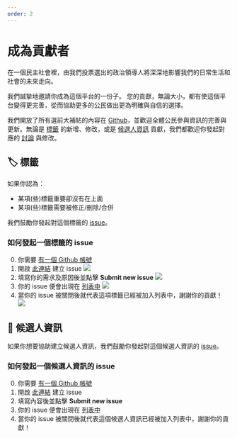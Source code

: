 ```yaml
---
order: 2
---
```


# 成為貢獻者

在一個民主社會裡，由我們投票選出的政治領導人將深深地影響我們的日常生活和社會的未來走向。

我們誠摯地邀請你成為這個平台的一份子。 您的貢獻，無論大小，都有使這個平台變得更完善，從而協助更多的公民做出更為明確與自信的選擇。

我們開放了所有選前大補帖的內容在 [Github](https://github.com/taiwan-voting-guide/content)，並歡迎全體公民參與資訊的完善與更新。無論是 [標籤](https://www.voting-guide.tw/docs/contribute#標籤) 的新增、修改，或是 [候選人資訊](https://www.voting-guide.tw/docs/contribute#如何貢獻政治人物資料) 貢獻，我們都歡迎你發起對應的 [討論](https://github.com/taiwan-voting-guide/content/issues) 與修改。

## 🏷️ 標籤

如果你認為：

- 某項(些)標籤重要卻沒有在上面
- 某項(些)標籤需要被修正/刪除/合併

我們鼓勵你發起對這個標籤的 [issue](https://github.com/taiwan-voting-guide/content/issues/new/choose)。

### 如何發起一個標籤的 issue

0. 你需要 [有一個 Github 帳號](https://github.com/signup)
1. 開啟 [此連結](https://github.com/taiwan-voting-guide/content/issues/new?assignees=small-man&labels=&projects=&template=%F0%9F%8F%B7%EF%B8%8F-%E6%A8%99%E7%B1%A4.md&title=%5B%F0%9F%8F%B7%EF%B8%8F+%E6%A8%99%E7%B1%A4%5D+%7B%E6%96%B0%E5%A2%9E/%E4%BF%AE%E6%94%B9/%E5%88%AA%E9%99%A4/%E5%90%88%E4%BD%B5/%E6%8B%86%E5%88%86/??%7D%E6%A8%99%E7%B1%A4:+%7B%E6%A8%99%E7%B1%A4%E5%90%8D%7D) 建立 issue
   ![](/images/contribute_2.png)
2. 填寫你的需求及原因後並點擊 **Submit new issue**
   ![](/images/contribute_3.png)
3. 你的 issue 便會出現在 [列表中](https://github.com/taiwan-voting-guide/content/issues)
   ![](/images/contribute_4.png)
4. 當你的 issue 被關閉後就代表這項標籤已經被加入列表中，謝謝你的貢獻！
   ![](/images/contribute_5.png)

## 👤 候選人資訊

如果你想要協助建立候選人資訊，我們鼓勵你發起對這個候選人資訊的 [issue](https://github.com/taiwan-voting-guide/content/issues/new/choose)。

### 如何發起一個候選人資訊的 issue

0. 你需要 [有一個 Github 帳號](https://github.com/signup)
1. 開啟 [此連結](https://github.com/taiwan-voting-guide/content/issues/new?assignees=small-man&labels=&projects=&template=%F0%9F%91%A4-%E5%80%99%E9%81%B8%E4%BA%BA%E8%B3%87%E6%96%99.md&title=%5B%F0%9F%91%A4+%E5%80%99%E9%81%B8%E4%BA%BA%E8%B3%87%E6%96%99%5D+%7B%E5%80%99%E9%81%B8%E4%BA%BA%7D+%2F+%7B%E6%A8%99%E7%B1%A4%E5%90%8D%7D) 建立 issue
2. 填寫內容後並點擊 **Submit new issue**
3. 你的 issue 便會出現在 [列表中](https://github.com/taiwan-voting-guide/content/issues)
4. 當你的 issue 被關閉後就代表這個候選人資訊已經被加入列表中，謝謝你的貢獻！
